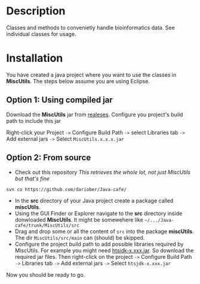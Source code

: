 # Description

Classes and methods to convenietly handle bioinformatics data. See individual classes for usage.

# Installation

You have created a java project where you want to use the classes in **MiscUtils**. The steps below assume you are using Eclipse.

## Option 1: Using compiled jar

Download the **MiscUtils** jar from [realeses](https://github.com/dariober/Java-cafe/releases). Configure you project's build path to include this jar 

Right-click your Project `->` Configure Build Path `->` select Libraries tab `->` Add external jars `->` Select `MiscUtils.x.x.x.jar`

## Option 2: From source

* Check out this repository *This retrieves the whole lot, not just MiscUtils but that's fine*
```
svn co https://github.com/dariober/Java-cafe/
```

* In the **src** directory of your Java project create a package called **miscUtils**.
* Using the GUI Finder or Explorer navigate to the **src** directory inside donwloaded **MiscUtils**. It might be somewehere like `~/.../Java-cafe/trunk/MiscUtils/src`
* Drag and drop some or all the content of `src` into the package **miscUtils**. The dir `MiscUtils/src/main` can (should) be skipped.
* Configure the project build path to add possible libraries required by MiscUtils. 
For example you might need [htsjdk-x.xxx.jar](https://github.com/broadinstitute/picard/releases/). 
So download the required jar files. Then right-click on the project `->` Configure Build Path `->` Libraries tab `->` Add external jars `->` Select `htsjdk-x.xxx.jar`

Now you should be ready to go.


